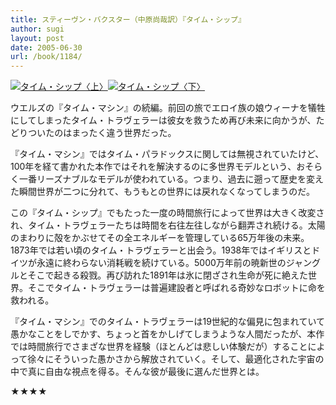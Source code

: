 ```yaml
---
title: スティーヴン・バクスター（中原尚哉訳）『タイム・シップ』
author: sugi
layout: post
date: 2005-06-30
url: /book/1184/
---
```

<a href="http://www.amazon.co.jp/exec/obidos/ASIN/4150112215/chezsugi-22/ref=nosim/" name="amazletlink" target="_blank"><img src="http://i0.wp.com/ecx.images-amazon.com/images/I/51DTQE0NPTL.SL160.jpg?w=660" alt="タイム・シップ〈上〉" class="alignleft" data-recalc-dims="1" /></a><a href="http://www.amazon.co.jp/exec/obidos/ASIN/4150112223/chezsugi-22/ref=nosim/" name="amazletlink" target="_blank"><img src="http://i1.wp.com/ecx.images-amazon.com/images/I/51ZQQ7WZA6L.SL160.jpg?w=660" alt="タイム・シップ〈下〉" class="alignleft" data-recalc-dims="1" /></a>

ウエルズの『タイム・マシン』の続編。前回の旅でエロイ族の娘ウィーナを犠牲にしてしまったタイム・トラヴェラーは彼女を救うため再び未来に向かうが、たどりついたのはまったく違う世界だった。

『タイム・マシン』ではタイム・パラドックスに関しては無視されていたけど、100年を経て書かれた本作ではそれを解決するのに多世界モデルという、おそらく一番リーズナブルなモデルが使われている。つまり、過去に遡って歴史を変えた瞬間世界が二つに分れて、もうもとの世界には戻れなくなってしまうのだ。

この『タイム・シップ』でもたった一度の時間旅行によって世界は大きく改変され、タイム・トラヴェラーたちは時間を右往左往しながら翻弄され続ける。太陽のまわりに殻をかぶせてその全エネルギーを管理している65万年後の未来。1873年では若い頃のタイム・トラヴェラーと出会う。1938年ではイギリスとドイツが永遠に終わらない消耗戦を続けている。5000万年前の暁新世のジャングルとそこで起きる殺戮。再び訪れた1891年は氷に閉ざされ生命が死に絶えた世界。そこでタイム・トラヴェラーは普遍建設者と呼ばれる奇妙なロボットに命を救われる。

『タイム・マシン』でのタイム・トラヴェラーは19世紀的な偏見に包まれていて愚かなことをしでかす、ちょっと首をかしげてしまうような人間だったが、本作では時間旅行でさまざな世界を経験（ほとんどは悲しい体験だが）することによって徐々にそういった愚かさから解放されていく。そして、最適化された宇宙の中で真に自由な視点を得る。そんな彼が最後に選んだ世界とは。

★★★★

